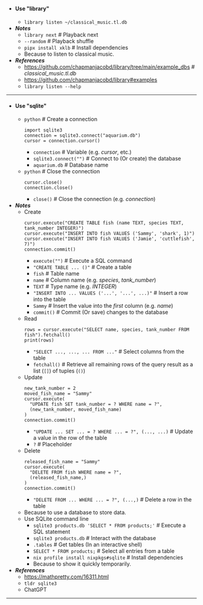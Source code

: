 - #### Use "library"
    - `library listen ~/classical_music.tl.db`
- ***Notes***
    - `library next` # Playback next
    - `--random` # Playback shuffle
    - `pipx install xklb` # Install dependencies
    - Because to listen to classical music.
- ***References***
    - https://github.com/chapmanjacobd/library/tree/main/example_dbs # *classical_music.tl.db*
    - https://github.com/chapmanjacobd/library#examples
    - `library listen --help`
- ---
- #### Use "sqlite"
    - `python` # Create a connection
      ```
      import sqlite3
      connection = sqlite3.connect("aquarium.db")
      cursor = connection.cursor()
      ```
        - `connection` # Variable (e.g. *cursor*, etc.)
        - `sqlite3.connect("")` # Connect to (Or create) the database
        - `aquarium.db` # Database name
    - `python` # Close the connection
      ```
      cursor.close()
      connection.close()
      ```
        - `close()` # Close the connection (e.g. *connection*)
- ***Notes***
    - Create
      ```
      cursor.execute("CREATE TABLE fish (name TEXT, species TEXT, tank_number INTEGER)")
      cursor.execute("INSERT INTO fish VALUES ('Sammy', 'shark', 1)")
      cursor.execute("INSERT INTO fish VALUES ('Jamie', 'cuttlefish', 7)")
      connection.commit()
      ```
        - `execute("")` # Execute a SQL command
        - `"CREATE TABLE ... ()"` # Create a table
        - `fish` # Table name
        - `name` # Column name (e.g. *species*, *tank_number*)
        - `TEXT` # Type name (e.g. *INTEGER*)
        - `"INSERT INTO ... VALUES ('...', '...', ...)"` # Insert a row into the table
        - `Sammy` # Insert the value into the *first* column (e.g. *name*)
        - `commit()` # Commit (Or save) changes to the database
    - Read
      ```
      rows = cursor.execute("SELECT name, species, tank_number FROM fish").fetchall()
      print(rows)
      ```
        - `"SELECT ..., ..., ... FROM ..."` # Select columns from the table
        - `fetchall()` # Retrieve all remaining rows of the query result as a list (`[]`) of tuples (`()`)
    - Update
      ```
      new_tank_number = 2
      moved_fish_name = "Sammy"
      cursor.execute(
        "UPDATE fish SET tank_number = ? WHERE name = ?",
        (new_tank_number, moved_fish_name)
      )
      connection.commit()
      ```
        - `"UPDATE ... SET ... = ? WHERE ... = ?", (..., ...)` # Update a value in the row of the table
        - `?` # Placeholder
    - Delete
      ```
      released_fish_name = "Sammy"
      cursor.execute(
        "DELETE FROM fish WHERE name = ?",
        (released_fish_name,)
      )
      connection.commit()
      ```
        - `"DELETE FROM ... WHERE ... = ?", (...,)` # Delete a row in the table
    - Because to use a database to store data.
    - Use SQLite command line
        - `sqlite3 products.db 'SELECT * FROM products;'` # Execute a SQL statement
        - `sqlite3 products.db` # Interact with the database
        - `.tables` # Get tables (In an interactive shell)
        - `SELECT * FROM products;` # Select all entries from a table
        - `nix profile install nixpkgs#sqlite` # Install dependencies
        - Because to show it quickly temporarily.
- ***References***
    - https://mathpretty.com/16311.html
    - `tldr sqlite3`
    - ChatGPT
- ---
